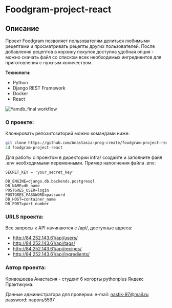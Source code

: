 # Foodgram-project-react

## **Описание**
Проект Foodgram позволяет пользователям делиться любимыми рецептами и просматривать рецепты других пользователей. После добавления рецептов в корзину покупок доступна удобная опция - можно скачать файл со списком всех необходимых ингредиентов для приготовления с нужным количеством. 

**Технологи:**
* Python
* Django REST Framework
* Docker
* React

![Yamdb_final workflow](https://github.com/Anastasia-prog-create/foodgram-project-react/actions/workflows/foodgram_workflow.yml/badge.svg?event=push)

### О проекте:

Клонировать репозитозиторий можно командами ниже:
```sh
git clone https://github.com/Anastasia-prog-create/foodgram-project-react.git
cd foodgram-project-react
```
Для работы с проектом в директории infra/ cоздайте и заполните файл .env необходимыми переменными.
Пример наполнения файла .env:
```
SECRET_KEY = 'your_secret_key'

DB_ENGINE=django.db.backends.postgresql
DB_NAME=db_name
POSTGRES_USER=login
POSTGRES_PASSWORD=password
DB_HOST=container_name
DB_PORT=port_number
```
### URLS проекта:
Все запросы к API начинаются с /api/, доступные адреса:
* http://84.252.143.61/api/users/
* http://84.252.143.61/api/tags/
* http://84.252.143.61/api/recipes/
* http://84.252.143.61/api/ingredients/

### Автор проекта:
Кривошеева Анастасия - студент 6 когорты pythonplus Яндекс Практикума.

Данные администратора для проверки:
e-mail: nastik-97@mail.ru
password: пароль5597